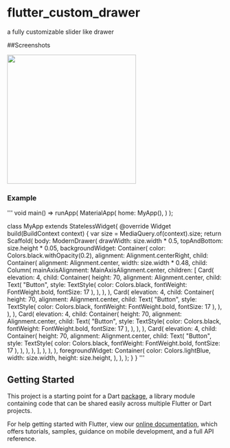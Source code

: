 # flutter_custom_drawer

a fully customizable slider like drawer

##Screenshots

<img src="ss1.png" height="300em"/>


### Example
'''
void main() => runApp(
  MaterialApp(
    home: MyApp(),
  )
);


class MyApp extends StatelessWidget{
  @override
  Widget build(BuildContext context) {
    var size = MediaQuery.of(context).size;
    return Scaffold(
        body: ModernDrawer(
          drawWidth: size.width * 0.5,
          topAndBottom: size.height * 0.05,
          backgroundWidget: Container(
            color: Colors.black.withOpacity(0.2),
            alignment: Alignment.centerRight,
            child: Container(
              alignment: Alignment.center,
              width: size.width * 0.48,
              child: Column(
                mainAxisAlignment: MainAxisAlignment.center,
                children: <Widget>[
                  Card(
                    elevation: 4,
                    child: Container(
                      height: 70,
                      alignment: Alignment.center,
                      child: Text(
                        "Button",
                        style: TextStyle(
                          color: Colors.black,
                          fontWeight: FontWeight.bold,
                          fontSize: 17
                        ),
                      ),
                    ),
                  ),
                  Card(
                    elevation: 4,
                    child: Container(
                      height: 70,
                      alignment: Alignment.center,
                      child: Text(
                        "Button",
                        style: TextStyle(
                          color: Colors.black,
                          fontWeight: FontWeight.bold,
                          fontSize: 17
                        ),
                      ),
                    ),
                  ),
                  Card(
                    elevation: 4,
                    child: Container(
                      height: 70,
                      alignment: Alignment.center,
                      child: Text(
                        "Button",
                        style: TextStyle(
                          color: Colors.black,
                          fontWeight: FontWeight.bold,
                          fontSize: 17
                        ),
                      ),
                    ),
                  ),
                  Card(
                    elevation: 4,
                    child: Container(
                      height: 70,
                      alignment: Alignment.center,
                      child: Text(
                        "Button",
                        style: TextStyle(
                          color: Colors.black,
                          fontWeight: FontWeight.bold,
                          fontSize: 17
                        ),
                      ),
                    ),
                  ),
                ],
              ),
            ),
          ),
          foregroundWidget: Container(
            color: Colors.lightBlue,
            width: size.width,
            height: size.height,
          ),
        ),
    );
  }
}
'''

## Getting Started

This project is a starting point for a Dart
[package](https://flutter.dev/developing-packages/),
a library module containing code that can be shared easily across
multiple Flutter or Dart projects.

For help getting started with Flutter, view our 
[online documentation](https://flutter.dev/docs), which offers tutorials, 
samples, guidance on mobile development, and a full API reference.
